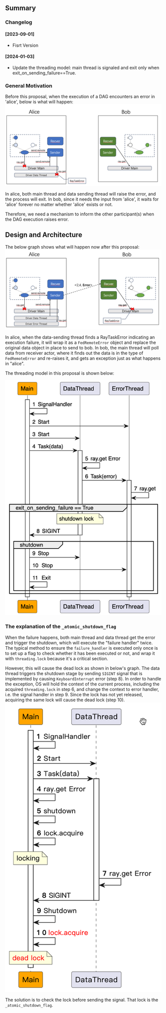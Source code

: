 ## Summary
### Changelog

#### [2023-09-01]
- Fisrt Version

#### [2024-01-03]
- Update the threading model: main thread is signaled and exit only when exit_on_sending_failure==True.

### General Motivation
Before this proposal, when the execution of a DAG encounters an error in 'alice', below is what will happen:
![image](./images/local_error.png)

In alice, both main thread and data sending thread will raise the error, and the process will exit.
In bob,  since it needs the input from 'alice', it waits for 'alice' forever no matter whether 'alice' exists or not.

Therefore, we need a mechanism to inform the other participant(s) when the DAG execution raises error.

## Design and Architecture
The below graph shows what will happen now after this proposal:
![image](./images/cross_silo_error_flow.png)

In alice, when the data-sending thread finds a RayTaskError indicating an execution failure, it will wrap it as a `FedRemoteError` object and replace the original data object in place to send to bob.
In bob, the main thread will poll data from receiver actor, where it finds out the data is in the type of `FedRemoteError` and re-raises it, and gets an exception just as what happens in "alice".

The threading model in this proposal is shown below:

![image](./images/threading_model.png)

### The explanation of the `_atomic_shutdown_flag`
When the failure happens, both main thread and data thread get the error and trigger the shutdown, which will execute the "failure handler" twice.  The typical method to ensure the `failure_handler` is executed only once is to set up a flag to check whether it has been executed or not, and wrap it with `threading.lock` because it's a critical section. 

However, this will cause the dead lock as shown in below's graph.
The data thread triggers the shutdown stage by sending `SIGINT`  signal that is implemented by causing `KeyboardInterrupt` error (step 8). In order to handle the exception, OS will hold the context of the current process, including the acquired `threading.lock` in step 6, and change the context to error handler, i.e. the signal handler in step 9. Since the lock has not yet released, acquiring the same lock will cause the dead lock (step 10).
![image](./images/dead_lock.png)

The solution is to check the lock before sending the signal. That lock is the `_atomic_shutdown_flag`.
